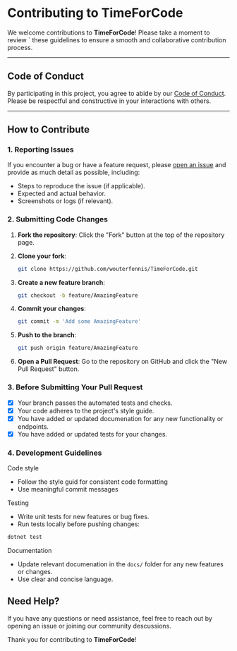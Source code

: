 # Contributing to TimeForCode

We welcome contributions to **TimeForCode**! Please take a moment to review `
these guidelines to ensure a smooth and collaborative contribution process.

---

## Code of Conduct

By participating in this project, you agree to abide by our 
[Code of Conduct](CODE_OF_CONDUCT.md). Please be respectful and constructive in 
your interactions with others.

---

## How to Contribute

### 1. Reporting Issues

If you encounter a bug or have a feature request, please 
[open an issue](https://github.com/wouterfennis/TimeForCode/issues) and provide 
as much detail as possible, including:
- Steps to reproduce the issue (if applicable).
- Expected and actual behavior.
- Screenshots or logs (if relevant).

### 2. Submitting Code Changes

1. **Fork the repository**: Click the "Fork" button at the top of the repository page.
2. **Clone your fork**: 

   ```bash
   git clone https://github.com/wouterfennis/TimeForCode.git
   ```

3. **Create a new feature branch**: 

   ```bash
   git checkout -b feature/AmazingFeature
   ```

4. **Commit your changes**: 

   ```bash
   git commit -m 'Add some AmazingFeature'
   ```

5. **Push to the branch**: 

   ```bash
   git push origin feature/AmazingFeature
   ```

6. **Open a Pull Request**: Go to the repository on GitHub and click the "New Pull Request" button.

### 3. Before Submitting Your Pull Request

- [x] Your branch passes the automated tests and checks.
- [x] Your code adheres to the project's style guide.
- [x] You have added or updated documenation for any new functionality or endpoints.
- [x] You have added or updated tests for your changes.

### 4. Development Guidelines

Code style
- Follow the style guid for consistent code formatting
- Use meaningful commit messages

Testing 
- Write unit tests for new features or bug fixes.
- Run tests locally before pushing changes:
```powershell
dotnet test
```

Documentation
- Update relevant documenation in the `docs/` folder for any new features or changes.
- Use clear and concise language.

## Need Help?

If you have any questions or need assistance, feel free to reach out by opening an issue or joining our community descussions.

Thank you for contributing to **TimeForCode**!
